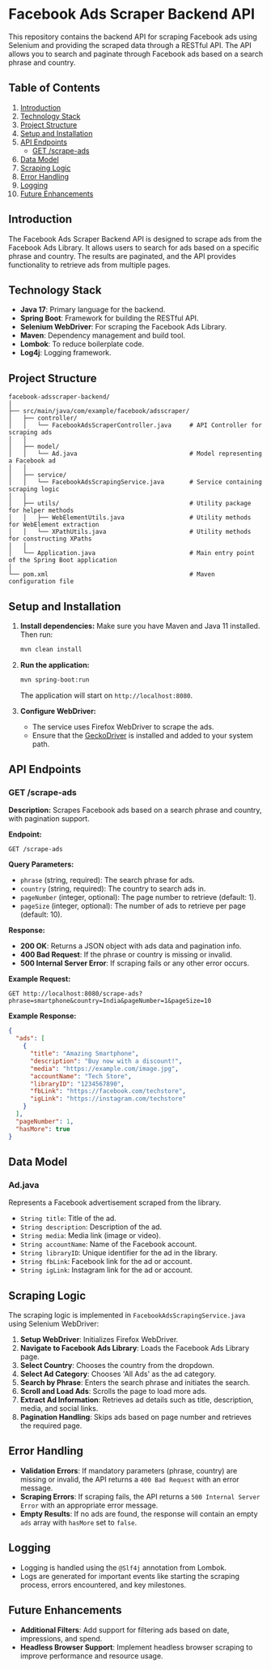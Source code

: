 
# Facebook Ads Scraper Backend API

This repository contains the backend API for scraping Facebook ads using Selenium and providing the scraped data through a RESTful API. The API allows you to search and paginate through Facebook ads based on a search phrase and country.

## Table of Contents

1. [Introduction](#introduction)
2. [Technology Stack](#technology-stack)
3. [Project Structure](#project-structure)
4. [Setup and Installation](#setup-and-installation)
5. [API Endpoints](#api-endpoints)
   - [GET /scrape-ads](#get-scrape-ads)
6. [Data Model](#data-model)
7. [Scraping Logic](#scraping-logic)
8. [Error Handling](#error-handling)
9. [Logging](#logging)
10. [Future Enhancements](#future-enhancements)

## Introduction

The Facebook Ads Scraper Backend API is designed to scrape ads from the Facebook Ads Library. It allows users to search for ads based on a specific phrase and country. The results are paginated, and the API provides functionality to retrieve ads from multiple pages.

## Technology Stack

- **Java 17**: Primary language for the backend.
- **Spring Boot**: Framework for building the RESTful API.
- **Selenium WebDriver**: For scraping the Facebook Ads Library.
- **Maven**: Dependency management and build tool.
- **Lombok**: To reduce boilerplate code.
- **Log4j**: Logging framework.

## Project Structure

```
facebook-adsscraper-backend/
│
├── src/main/java/com/example/facebook/adsscraper/
│   ├── controller/
│   │   └── FacebookAdsScraperController.java     # API Controller for scraping ads
│   │
│   ├── model/
│   │   └── Ad.java                               # Model representing a Facebook ad
│   │
│   ├── service/
│   │   └── FacebookAdsScrapingService.java       # Service containing scraping logic
│   │
│   ├── utils/                                    # Utility package for helper methods
│   │   ├── WebElementUtils.java                  # Utility methods for WebElement extraction
│   │   └── XPathUtils.java                       # Utility methods for constructing XPaths
│   │
│   └── Application.java                          # Main entry point of the Spring Boot application
│
└── pom.xml                                       # Maven configuration file

```

## Setup and Installation

1. **Install dependencies:**
   Make sure you have Maven and Java 11 installed. Then run:
   ```bash
   mvn clean install
   ```

2. **Run the application:**
   ```bash
   mvn spring-boot:run
   ```

   The application will start on `http://localhost:8080`.

3. **Configure WebDriver:**
   - The service uses Firefox WebDriver to scrape the ads.
   - Ensure that the [GeckoDriver](https://github.com/mozilla/geckodriver/releases) is installed and added to your system path.

## API Endpoints

### GET /scrape-ads

**Description:**
Scrapes Facebook ads based on a search phrase and country, with pagination support.

**Endpoint:**
```
GET /scrape-ads
```

**Query Parameters:**
- `phrase` (string, required): The search phrase for ads.
- `country` (string, required): The country to search ads in.
- `pageNumber` (integer, optional): The page number to retrieve (default: 1).
- `pageSize` (integer, optional): The number of ads to retrieve per page (default: 10).

**Response:**
- **200 OK**: Returns a JSON object with ads data and pagination info.
- **400 Bad Request**: If the phrase or country is missing or invalid.
- **500 Internal Server Error**: If scraping fails or any other error occurs.

**Example Request:**
```
GET http://localhost:8080/scrape-ads?phrase=smartphone&country=India&pageNumber=1&pageSize=10
```

**Example Response:**
```json
{
  "ads": [
    {
      "title": "Amazing Smartphone",
      "description": "Buy now with a discount!",
      "media": "https://example.com/image.jpg",
      "accountName": "Tech Store",
      "libraryID": "1234567890",
      "fbLink": "https://facebook.com/techstore",
      "igLink": "https://instagram.com/techstore"
    }
  ],
  "pageNumber": 1,
  "hasMore": true
}
```

## Data Model

### Ad.java

Represents a Facebook advertisement scraped from the library.

- `String title`: Title of the ad.
- `String description`: Description of the ad.
- `String media`: Media link (image or video).
- `String accountName`: Name of the Facebook account.
- `String libraryID`: Unique identifier for the ad in the library.
- `String fbLink`: Facebook link for the ad or account.
- `String igLink`: Instagram link for the ad or account.

## Scraping Logic

The scraping logic is implemented in `FacebookAdsScrapingService.java` using Selenium WebDriver:

1. **Setup WebDriver**: Initializes Firefox WebDriver.
2. **Navigate to Facebook Ads Library**: Loads the Facebook Ads Library page.
3. **Select Country**: Chooses the country from the dropdown.
4. **Select Ad Category**: Chooses 'All Ads' as the ad category.
5. **Search by Phrase**: Enters the search phrase and initiates the search.
6. **Scroll and Load Ads**: Scrolls the page to load more ads.
7. **Extract Ad Information**: Retrieves ad details such as title, description, media, and social links.
8. **Pagination Handling**: Skips ads based on page number and retrieves the required page.

## Error Handling

- **Validation Errors**: If mandatory parameters (phrase, country) are missing or invalid, the API returns a `400 Bad Request` with an error message.
- **Scraping Errors**: If scraping fails, the API returns a `500 Internal Server Error` with an appropriate error message.
- **Empty Results**: If no ads are found, the response will contain an empty `ads` array with `hasMore` set to `false`.

## Logging

- Logging is handled using the `@Slf4j` annotation from Lombok.
- Logs are generated for important events like starting the scraping process, errors encountered, and key milestones.

## Future Enhancements

- **Additional Filters**: Add support for filtering ads based on date, impressions, and spend.
- **Headless Browser Support**: Implement headless browser scraping to improve performance and resource usage.
